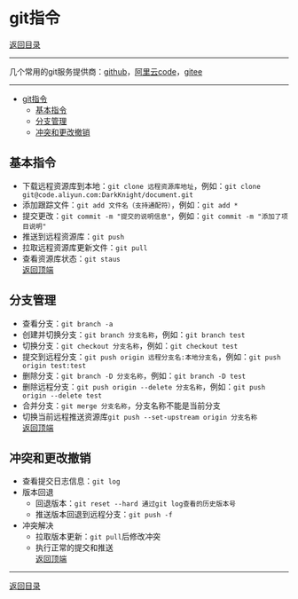 # git指令

[返回目录](/git/README.md)

---

几个常用的git服务提供商：[github](https://github.com/)，[阿里云code](https://code.aliyun.com)，[gitee](https://gitee.com/)

---

- [git指令](#git指令)
  - [基本指令](#基本指令)
  - [分支管理](#分支管理)
  - [冲突和更改撤销](#冲突和更改撤销)

## 基本指令

- 下载远程资源库到本地：`git clone 远程资源库地址`，例如：`git clone git@code.aliyun.com:DarkKnight/document.git`
- 添加跟踪文件：`git add 文件名（支持通配符）`，例如：`git add *`
- 提交更改：`git commit -m "提交的说明信息"`，例如：`git commit -m "添加了项目说明"`
- 推送到远程资源库：`git push`
- 拉取远程资源库更新文件：`git pull`
- 查看资源库状态：`git staus`  
[返回顶端](#git指令)

## 分支管理

- 查看分支：`git branch -a`
- 创建并切换分支：`git branch 分支名称`，例如：`git branch test`
- 切换分支：`git checkout 分支名称`，例如：`git checkout test`
- 提交到远程分支：`git push origin 远程分支名:本地分支名`，例如：`git push origin test:test`
- 删除分支：`git branch -D 分支名称`，例如：`git branch -D test`
- 删除远程分支：`git push origin --delete 分支名称`，例如：`git push origin --delete test`
- 合并分支：`git merge 分支名称`，分支名称不能是当前分支
- 切换当前远程推送资源库`git push --set-upstream origin 分支名称`  
[返回顶端](#git指令)

## 冲突和更改撤销

- 查看提交日志信息：`git log`
- 版本回退
  - 回退版本：`git reset --hard 通过git log查看的历史版本号`
  - 推送版本回退到远程分支：`git push -f`
- 冲突解决
  - 拉取版本更新：`git pull`后修改冲突
  - 执行正常的提交和推送  
[返回顶端](#git指令)

---
[返回目录](/git/README.md)
